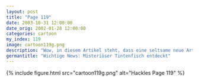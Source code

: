 ```yaml
---
layout: post
title: "Page 119"
date: 2003-10-31 12:00:00
date_orig: 2002-01-28 12:00:00
categories: cartoon
my_index: 119
image: cartoon119g.png
description: "Wow, in diesem Artikel steht, dass eine seltsame neue Art eines Tintenfischs entdeckt wurde Es lebt über eine halbe Meile unter der Meeresoberfläche und ist so groß wie eine Giraffe. Wissenschafter müssen ihn noch einfachen zur näheren Untersuchung Ich hoffe für die Wissenschaft, dass diese Biologen keine Pinguine sind Hackles Peter Percy"
germantitle: "Wichtige News: Misteriöser Tintenfisch entdeckt"
---
```


{% include figure.html src="cartoon119g.png" alt="Hackles Page 119"  %}
